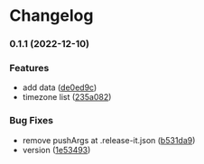 # Changelog

### 0.1.1 (2022-12-10)


### Features

* add data ([de0ed9c](https://github.com/dev-standard/timezone/commit/de0ed9c6cc53a1d2ed173c7990d7c350ddc1291d))
* timezone list ([235a082](https://github.com/dev-standard/timezone/commit/235a0825f7ad2fd95d4ff9f6cb80c40648e7fa18))


### Bug Fixes

* remove pushArgs at .release-it.json ([b531da9](https://github.com/dev-standard/timezone/commit/b531da9096bdf6d022084e4ed831e8b369539731))
* version ([1e53493](https://github.com/dev-standard/timezone/commit/1e53493a3a403e96b7434fb9fed26f20065f1d67))